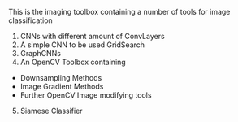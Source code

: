 This is the imaging toolbox containing a number of tools for image classification

1. CNNs with different amount of ConvLayers
2. A simple CNN to be used GridSearch
3. GraphCNNs
4. An OpenCV Toolbox containing 
 - Downsampling Methods
 - Image Gradient Methods
 - Further OpenCV Image modifying tools
5. Siamese Classifier
